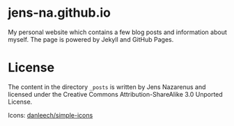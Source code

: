 jens-na.github.io
=================
My personal website which contains a few blog posts and information about
myself. The page is powered by Jekyll and GitHub Pages.

License
=======
The content in the directory `_posts` is written by Jens Nazarenus and 
licensed under the Creative Commons Attribution-ShareAlike 3.0 Unported License.

Icons: [danleech/simple-icons](https://github.com/danleech/simple-icons)
